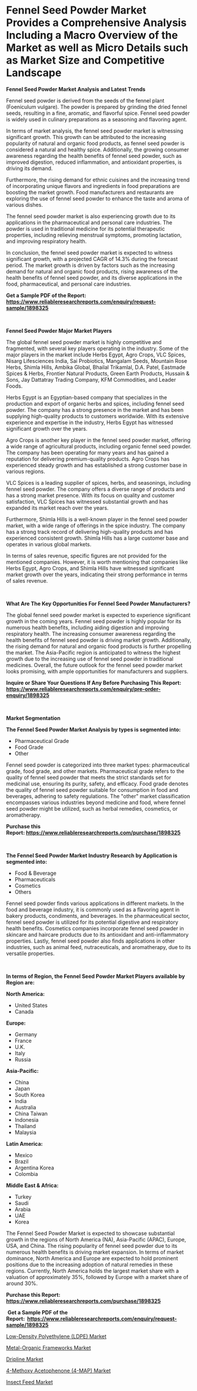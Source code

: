 <p><h1>Fennel Seed Powder Market Provides a Comprehensive Analysis Including a Macro Overview of the Market as well as Micro Details such as Market Size and Competitive Landscape</h1></p><p><strong>Fennel Seed Powder Market Analysis and Latest Trends</strong></p>
<p><p>Fennel seed powder is derived from the seeds of the fennel plant (Foeniculum vulgare). The powder is prepared by grinding the dried fennel seeds, resulting in a fine, aromatic, and flavorful spice. Fennel seed powder is widely used in culinary preparations as a seasoning and flavoring agent.</p><p>In terms of market analysis, the fennel seed powder market is witnessing significant growth. This growth can be attributed to the increasing popularity of natural and organic food products, as fennel seed powder is considered a natural and healthy spice. Additionally, the growing consumer awareness regarding the health benefits of fennel seed powder, such as improved digestion, reduced inflammation, and antioxidant properties, is driving its demand.</p><p>Furthermore, the rising demand for ethnic cuisines and the increasing trend of incorporating unique flavors and ingredients in food preparations are boosting the market growth. Food manufacturers and restaurants are exploring the use of fennel seed powder to enhance the taste and aroma of various dishes.</p><p>The fennel seed powder market is also experiencing growth due to its applications in the pharmaceutical and personal care industries. The powder is used in traditional medicine for its potential therapeutic properties, including relieving menstrual symptoms, promoting lactation, and improving respiratory health.</p><p>In conclusion, the fennel seed powder market is expected to witness significant growth, with a projected CAGR of 14.3% during the forecast period. The market growth is driven by factors such as the increasing demand for natural and organic food products, rising awareness of the health benefits of fennel seed powder, and its diverse applications in the food, pharmaceutical, and personal care industries.</p></p>
<p><strong>Get a Sample PDF of the Report:&nbsp; <a href="https://www.reliableresearchreports.com/enquiry/request-sample/1898325">https://www.reliableresearchreports.com/enquiry/request-sample/1898325</a></strong></p>
<p>&nbsp;</p>
<p><strong>Fennel Seed Powder Major Market Players</strong></p>
<p><p>The global fennel seed powder market is highly competitive and fragmented, with several key players operating in the industry. Some of the major players in the market include Herbs Egypt, Agro Crops, VLC Spices, Nisarg Lifesciences India, Sai Probiotics, Mangalam Seeds, Mountain Rose Herbs, Shimla Hills, Ambika Global, Bhailal Trikamlal, D.A. Patel, Eastmade Spices & Herbs, Frontier Natural Products, Green Earth Products, Hussain & Sons, Jay Dattatray Trading Company, KFM Commodities, and Leader Foods.</p><p>Herbs Egypt is an Egyptian-based company that specializes in the production and export of organic herbs and spices, including fennel seed powder. The company has a strong presence in the market and has been supplying high-quality products to customers worldwide. With its extensive experience and expertise in the industry, Herbs Egypt has witnessed significant growth over the years.</p><p>Agro Crops is another key player in the fennel seed powder market, offering a wide range of agricultural products, including organic fennel seed powder. The company has been operating for many years and has gained a reputation for delivering premium-quality products. Agro Crops has experienced steady growth and has established a strong customer base in various regions.</p><p>VLC Spices is a leading supplier of spices, herbs, and seasonings, including fennel seed powder. The company offers a diverse range of products and has a strong market presence. With its focus on quality and customer satisfaction, VLC Spices has witnessed substantial growth and has expanded its market reach over the years.</p><p>Furthermore, Shimla Hills is a well-known player in the fennel seed powder market, with a wide range of offerings in the spice industry. The company has a strong track record of delivering high-quality products and has experienced consistent growth. Shimla Hills has a large customer base and operates in various global markets.</p><p>In terms of sales revenue, specific figures are not provided for the mentioned companies. However, it is worth mentioning that companies like Herbs Egypt, Agro Crops, and Shimla Hills have witnessed significant market growth over the years, indicating their strong performance in terms of sales revenue.</p></p>
<p>&nbsp;</p>
<p><strong>What Are The Key Opportunities For Fennel Seed Powder Manufacturers?</strong></p>
<p><p>The global fennel seed powder market is expected to experience significant growth in the coming years. Fennel seed powder is highly popular for its numerous health benefits, including aiding digestion and improving respiratory health. The increasing consumer awareness regarding the health benefits of fennel seed powder is driving market growth. Additionally, the rising demand for natural and organic food products is further propelling the market. The Asia-Pacific region is anticipated to witness the highest growth due to the increasing use of fennel seed powder in traditional medicines. Overall, the future outlook for the fennel seed powder market looks promising, with ample opportunities for manufacturers and suppliers.</p></p>
<p><strong>Inquire or Share Your Questions If Any Before Purchasing This Report: <a href="https://www.reliableresearchreports.com/enquiry/pre-order-enquiry/1898325">https://www.reliableresearchreports.com/enquiry/pre-order-enquiry/1898325</a></strong></p>
<p>&nbsp;</p>
<p><strong>Market Segmentation</strong></p>
<p><strong>The Fennel Seed Powder Market Analysis by types is segmented into:</strong></p>
<p><ul><li>Pharmaceutical Grade</li><li>Food Grade</li><li>Other</li></ul></p>
<p><p>Fennel seed powder is categorized into three market types: pharmaceutical grade, food grade, and other markets. Pharmaceutical grade refers to the quality of fennel seed powder that meets the strict standards set for medicinal use, ensuring its purity, safety, and efficacy. Food grade denotes the quality of fennel seed powder suitable for consumption in food and beverages, adhering to safety regulations. The "other" market classification encompasses various industries beyond medicine and food, where fennel seed powder might be utilized, such as herbal remedies, cosmetics, or aromatherapy.</p></p>
<p><strong>Purchase this Report:&nbsp;<a href="https://www.reliableresearchreports.com/purchase/1898325">https://www.reliableresearchreports.com/purchase/1898325</a></strong></p>
<p>&nbsp;</p>
<p><strong>The Fennel Seed Powder Market Industry Research by Application is segmented into:</strong></p>
<p><ul><li>Food & Beverage</li><li>Pharmaceuticals</li><li>Cosmetics</li><li>Others</li></ul></p>
<p><p>Fennel seed powder finds various applications in different markets. In the food and beverage industry, it is commonly used as a flavoring agent in bakery products, condiments, and beverages. In the pharmaceutical sector, fennel seed powder is utilized for its potential digestive and respiratory health benefits. Cosmetics companies incorporate fennel seed powder in skincare and haircare products due to its antioxidant and anti-inflammatory properties. Lastly, fennel seed powder also finds applications in other industries, such as animal feed, nutraceuticals, and aromatherapy, due to its versatile properties.</p></p>
<p>&nbsp;</p>
<p><strong>In terms of Region, the Fennel Seed Powder Market Players available by Region are:</strong></p>
<p>
    <p> <strong> North America: </strong>
        <ul>
            <li>United States</li>
            <li>Canada</li>
        </ul>
        </p> 
    <p> <strong> Europe: </strong>
        <ul>
            <li>Germany</li>
            <li>France</li>
            <li>U.K.</li>
            <li>Italy</li>
            <li>Russia</li>
        </ul>
        </p> 
    <p> <strong> Asia-Pacific: </strong>
        <ul>
            <li>China</li>
            <li>Japan</li>
            <li>South Korea</li>
            <li>India</li>
            <li>Australia</li>
            <li>China Taiwan</li>
            <li>Indonesia</li>
            <li>Thailand</li>
            <li>Malaysia</li>
        </ul>
        </p> 
    <p> <strong> Latin America: </strong>
        <ul>
            <li>Mexico</li>
            <li>Brazil</li>
            <li>Argentina Korea</li>
            <li>Colombia</li>
        </ul>
        </p> 
    <p> <strong> Middle East & Africa: </strong>
        <ul>
            <li>Turkey</li>
            <li>Saudi</li>
            <li>Arabia</li>
            <li>UAE</li>
            <li>Korea</li>
        </ul>
    </p>
    </p>
<p><p>The Fennel Seed Powder Market is expected to showcase substantial growth in the regions of North America (NA), Asia-Pacific (APAC), Europe, USA, and China. The rising popularity of fennel seed powder due to its numerous health benefits is driving market expansion. In terms of market dominance, North America and Europe are expected to hold prominent positions due to the increasing adoption of natural remedies in these regions. Currently, North America holds the largest market share with a valuation of approximately 35%, followed by Europe with a market share of around 30%.</p></p>
<p><strong>Purchase this Report: <a href="https://www.reliableresearchreports.com/purchase/1898325">https://www.reliableresearchreports.com/purchase/1898325</a></strong></p>
<p>&nbsp;<strong>Get a Sample PDF of the Report:&nbsp;&nbsp;<a href="https://www.reliableresearchreports.com/enquiry/request-sample/1898325">https://www.reliableresearchreports.com/enquiry/request-sample/1898325</a></strong></p>
<p><strong></strong></p>
<p><p><a href="https://medium.com/@ebbaeffertz1951/low-density-polyethylene-ldpe-market-research-report-its-history-and-forecast-2023-to-2030-787a4ee0f9ac">Low-Density Polyethylene (LDPE) Market</a></p><p><a href="https://medium.com/@verlielesch1927/metal-organic-frameworks-market-trends-and-market-analysis-forecasted-for-period-2023-2030-8b5bb4c796d3">Metal-Organic Frameworks Market</a></p><p><a href="https://github.com/aasishrp01/Market-Research-Report-List-1/blob/main/dripline-market.md">Dripline Market</a></p><p><a href="https://medium.com/@alethaebert2013/4-methoxy-acetophenone-4-map-market-analysis-its-cagr-market-segmentation-and-global-industry-4178eb43434e">4-Methoxy Acetophenone (4-MAP) Market</a></p><p><a href="https://github.com/Paul14Anderson63/Market-Research-Report-List-1/blob/main/insect-feed-market.md">Insect Feed Market</a></p></p>